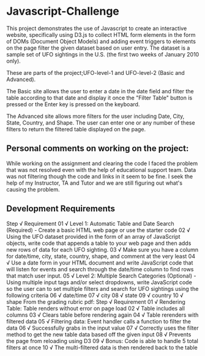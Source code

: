# Javascript-Challenge

This project demonstrates the use of Javascript to create an interactive website, specifically using D3.js to collect HTML form elements in the form of DOMs (Document Object Models) and adding event triggers to elements on the page filter the given dataset based on user entry. The dataset is a sample set of UFO sightings in the U.S. (the first two weeks of January 2010 only).

These are parts of the project;UFO-level-1 and UFO-level-2 (Basic and Advanced).

The Basic site allows the user to enter a date in the date field and filter the table according to that date and display it once the "Filter Table" button is pressed or the Enter key is pressed on the keyboard.

The Advanced site allows more filters for the user including Date, City, State, Country, and Shape. The user can enter one or any number of these filters to return the filtered table displayed on the page.

## Personal comments on working on the project:
While working on the assignment and clearing the code I faced the problem that was not resolved even with the help of educational support team. Data was not filtering  though the code and links in it seem to be fine. I seek the help of my Instructor, TA and Tutor and we are still figuring out what's causing the problem.


## Development Requirements
Step	√	Requirement
01	√	Level 1: Automatic Table and Date Search (Required) - Create a basic HTML web page or use the starter code
02	√	Using the UFO dataset provided in the form of an array of JavaScript objects, write code that appends a table to your web page and then adds new rows of data for each UFO sighting.
03	√	Make sure you have a column for date/time, city, state, country, shape, and comment at the very least
04	√	Use a date form in your HTML document and write JavaScript code that will listen for events and search through the date/time column to find rows that match user input.
05	√	Level 2: Multiple Search Categories (Optional) - Using multiple input tags and/or select dropdowns, write JavaScript code so the user can to set multiple filters and search for UFO sightings using the following criteria
06	√	date/time
07	√	city
08	√	state
09	√	country
10	√	shape
From the grading rubric pdf:
Step	√	Requirement
01	√	Rendering Table: Table renders without error on page load
02	√	Table includes all columns
03	√	Clears table before rendering again
04	√	Table rerenders with filtered data
05	√	Filtering data: Event handler calls a function to filter the data
06	√	Successfully grabs in the input value
07	√	Correctly uses the filter method to get the new table data based off the given input
08	√	Prevents the page from reloading using D3
09	√	Bonus: Code is able to handle 5 total filters at once
10	√	The multi-filtered data is then rendered back to the table
